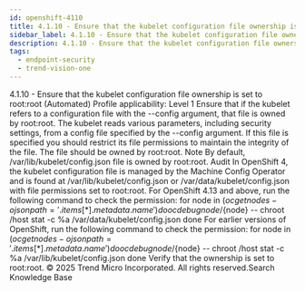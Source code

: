 ```yaml
---
id: openshift-4110
title: 4.1.10 - Ensure that the kubelet configuration file ownership is set to root:root (Automated)
sidebar_label: 4.1.10 - Ensure that the kubelet configuration file ownership is set to root:root (Automated)
description: 4.1.10 - Ensure that the kubelet configuration file ownership is set to root:root (Automated)
tags:
  - endpoint-security
  - trend-vision-one
---
```


 4.1.10 - Ensure that the kubelet configuration file ownership is set to root:root (Automated) Profile applicability: Level 1 Ensure that if the kubelet refers to a configuration file with the --config argument, that file is owned by root:root. The kubelet reads various parameters, including security settings, from a config file specified by the --config argument. If this file is specified you should restrict its file permissions to maintain the integrity of the file. The file should be owned by root:root. Note By default, /var/lib/kubelet/config.json file is owned by root:root. Audit In OpenShift 4, the kubelet configuration file is managed by the Machine Config Operator and is found at /var/lib/kubelet/config.json or /var/data/kubelet/config.json with file permissions set to root:root. For OpenShift 4.13 and above, run the following command to check the permission: for node in $(oc get nodes -o jsonpath='{.items[*].metadata.name}') do oc debug node/${node} -- chroot /host stat -c %a /var/data/kubelet/config.json done For earlier versions of OpenShift, run the following command to check the permission: for node in $(oc get nodes -o jsonpath='{.items[*].metadata.name}') do oc debug node/${node} -- chroot /host stat -c %a /var/lib/kubelet/config.json done Verify that the ownership is set to root:root. © 2025 Trend Micro Incorporated. All rights reserved.Search Knowledge Base